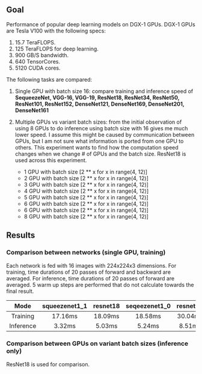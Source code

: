 ## Goal

Performance of popular deep learning models on DGX-1 GPUs. DGX-1 GPUs are Tesla V100 with the following specs:

1. 15.7 TeraFLOPS.
2. 125 TeraFLOPS for deep learning.
3. 900 GB/S bandwidth.
4. 640 TensorCores.
5. 5120 CUDA cores.

The following tasks are compared:

1. Single GPU with batch size 16: compare training and inference speed of **SequeezeNet, VGG-16, VGG-19, ResNet18, ResNet34, ResNet50, ResNet101, 
ResNet152, DenseNet121, DenseNet169, DenseNet201, DenseNet161**

2. Multiple GPUs vs variant batch sizes: from the initial observation of using 8 GPUs to do inference using batch size with 16
gives me much lower speed. I assume this might be caused by communication between GPUs, but I am not sure what information is ported
from one GPU to others. This experiment wants to find how the computation speed changes 
when we change # of GPUs and the batch size. ResNet18 is used across this experiment.
    - 1 GPU with batch size [2 ** x for x in range(4, 12)]
    - 2 GPU with batch size [2 ** x for x in range(4, 12)]
    - 3 GPU with batch size [2 ** x for x in range(4, 12)]
    - 4 GPU with batch size [2 ** x for x in range(4, 12)]
    - 5 GPU with batch size [2 ** x for x in range(4, 12)]
    - 6 GPU with batch size [2 ** x for x in range(4, 12)]
    - 6 GPU with batch size [2 ** x for x in range(4, 12)]
    - 8 GPU with batch size [2 ** x for x in range(4, 12)]
    
## Results

### Comparison between networks (single GPU, training)

Each network is fed with 16 images with 224x224x3 dimensions.
For training, time durations of 20 passes of forward and backward are averaged. For inference, time durations of 
20 passes of forward are averaged. 5 warm up steps are performed that do not calculate towards the final result.


|   Mode  |squeezenet1_1| resnet18|seqeezenet1_0| resnet34| resnet50  |densenet121| vgg16 |densenet169| vgg19 |resnet101|densenet201|resnet152|densenet161|
|:-------:| :----------:|:-------:|:-----------:|:-------:|:---------:| ---------:|:-----:|:---------:|:-----:|:------:|:---------:|:-------:|:---------:|
|Training | 17.16ms     |18.09ms  |   18.58ms   | 30.04ms | 55.07ms   |  66.56ms  |76.74ms|  85.95ms  |88.35ms| 93.59ms| 108.81ms  |131.27ms |  131.55ms |
|Inference| 3.32ms      |5.03ms   |   5.24ms    | 8.51ms  | 15.74ms   |20.289ms   |23.83ms|  27.73ms  |27.66ms| 26.65ms|  36.27    |38.01ms  |   41.19ms |


### Comparison between GPUs on variant batch sizes (inference only)

ResNet18 is used for comparison. 

